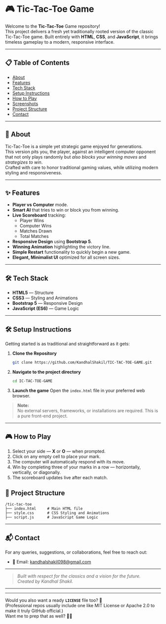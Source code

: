 
# 🎮 Tic-Tac-Toe Game

Welcome to the **Tic-Tac-Toe** Game repository!  
This project delivers a fresh yet traditionally rooted version of the classic Tic-Tac-Toe game. Built entirely with **HTML**, **CSS**, and **JavaScript**, it brings timeless gameplay to a modern, responsive interface.

---

## 📋 Table of Contents
- [About](#about)
- [Features](#features)
- [Tech Stack](#tech-stack)
- [Setup Instructions](#setup-instructions)
- [How to Play](#how-to-play)
- [Screenshots](#screenshots)
- [Project Structure](#project-structure)
- [Contact](#contact)

---

## 📖 About

Tic-Tac-Toe is a simple yet strategic game enjoyed for generations.  
This version pits you, the player, against an intelligent computer opponent that not only plays randomly but *also blocks your winning moves* and *strategizes to win*.  
Crafted with care to honor traditional gaming values, while utilizing modern styling and responsiveness.

---

## ✨ Features

- **Player vs Computer** mode.
- **Smart AI** that tries to win or block you from winning.
- **Live Scoreboard** tracking:
  - Player Wins
  - Computer Wins
  - Matches Drawn
  - Total Matches
- **Responsive Design** using **Bootstrap 5**.
- **Winning Animation** highlighting the victory line.
- **Simple Restart** functionality to quickly begin a new game.
- **Elegant, Minimalist UI** optimized for all screen sizes.

---

## 🛠 Tech Stack

- **HTML5** — Structure
- **CSS3** — Styling and Animations
- **Bootstrap 5** — Responsive Design
- **JavaScript (ES6)** — Game Logic

---

## 🛠 Setup Instructions

Getting started is as traditional and straightforward as it gets:

1. **Clone the Repository**
   ```bash
   git clone https://github.com/KandhalShakil/TIC-TAC-TOE-GAME.git
   ```

2. **Navigate to the project directory**
   ```bash
   cd IC-TAC-TOE-GAME
   ```

3. **Launch the game**
   Open the `index.html` file in your preferred web browser.

> **Note:**  
> No external servers, frameworks, or installations are required. This is a pure front-end project.

---

## 🎮 How to Play

1. Select your side — **X** or **O** — when prompted.
2. Click on any empty cell to place your mark.
3. The computer will automatically respond with its move.
4. Win by completing three of your marks in a row — horizontally, vertically, or diagonally.
5. The scoreboard updates live after each match.


## 📁 Project Structure

```
/tic-tac-toe
├── index.html     # Main HTML file
├── style.css      # CSS Styling and Animations
├── script.js      # JavaScript Game Logic
```

---

## 📬 Contact

For any queries, suggestions, or collaborations, feel free to reach out:

- 📧 Email: [kandhalshakil098@gmail.com](mailto:kandhalshakil098@gmail.com)

---

> *Built with respect for the classics and a vision for the future.*  
> *Created by Kandhal Shakil.*

---

---
  
Would you also want a ready **`LICENSE`** file too? 🚀  
(Professional repos usually include one like MIT License or Apache 2.0 to make it truly GitHub official.)  
Want me to prep that as well? 📄✨

